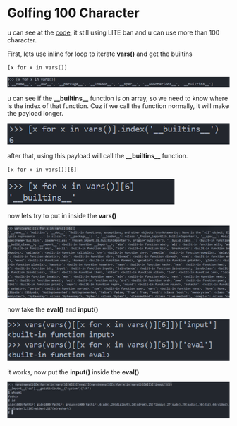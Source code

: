 # Golfing 100 Character

u can see at the <a href="blacklist.py">code</a>, it still using LITE ban and u can use more than 100 character.

First, lets use inline for loop to iterate __vars()__ and get the builtins

```
[x for x in vars()]
```

<img src='img/1.png'>

u can see if the __\_\_builtins\_\___ function is on array, so we need to know where is the index of that function. Cuz if we call the function normally, it will make the payload longer.

<img src='img/2.png'>

after that, using this payload will call the __\_\_builtins\_\___ function.

```
[x for x in vars()][6]
```

<img src='img/3.png'>

now lets try to put in inside the __vars()__

<img src='img/4.png'>

now take the __eval()__ and __input()__

<img src='img/5.png'>

it works, now put the __input()__ inside the __eval()__

<img src='img/6.png'>